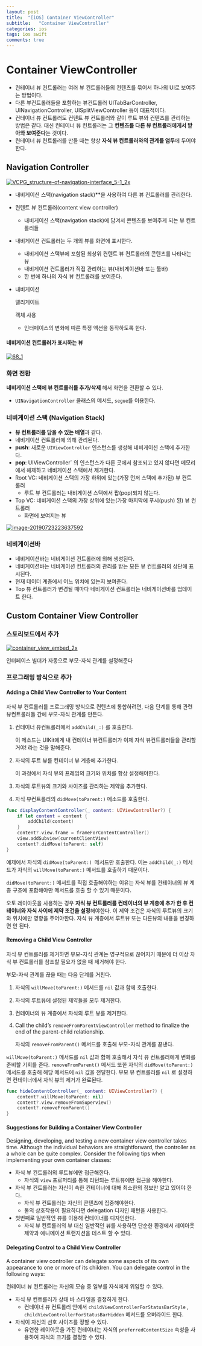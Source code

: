 ```yaml
---
layout: post
title:  "[iOS] Container ViewController"
subtitle:   "Container ViewController"
categories: ios
tags: ios swift
comments: true
---
```


# Container ViewController

- 컨테이너 뷰 컨트롤러는 여러 뷰 컨트롤러들의 컨텐츠를 묶어서 하나의 UI로 보여주는 방법이다.
- 다른 뷰컨트롤러들을 포함하는 뷰컨트롤러
  UITabBarController, UINavigationController, UISplitViewController 등이 대표적이다.
- 컨테이너 뷰 컨트롤러도 컨텐트 뷰 컨트롤러와 같이 루트 뷰와 컨텐츠를 관리하는 방법은 같다. 대신 컨테이너 뷰 컨트롤러는 그 **컨텐츠를 다른 뷰 컨트롤러에게서 받아와 보여준다**는 것이다.
- 컨테이너 뷰 컨트롤러를 만들 때는 항상 **자식 뷰 컨트롤러와의 관계를 염두**에 두어야 한다.



## Navigation Controller

[![VCPG_structure-of-navigation-interface_5-1_2x](https://github.com/cmindy/TIL/raw/master/iOS/assets/VCPG_structure-of-navigation-interface_5-1_2x.png)](https://github.com/cmindy/TIL/blob/master/iOS/assets/VCPG_structure-of-navigation-interface_5-1_2x.png)

- 내비게이션 스택(navigation stack)**을 사용하여 다른 뷰 컨트롤러를 관리한다.

- 컨텐트 뷰 컨트롤러(content view controller)

  - 내비게이션 스택(navigation stack)에 담겨서 콘텐츠를 보여주게 되는 뷰 컨트롤러들

- 내비게이션 컨트롤러는 두 개의 뷰를 화면에 표시한다.

  - 내비게이션 스택뷰에 포함된 최상위 컨텐트 뷰 컨트롤러의 콘텐츠를 나타내는 뷰
  - 내비게이션 컨트롤러가 직접 관리하는 뷰(내비게이션바 또는 툴바)
  - 한 번에 하나의 자식 뷰 컨트롤러를 보여준다.

- 내비게이션

   

  델리게이트

   

  객체 사용

  - 인터페이스의 변화에 따른 특정 액션을 동작하도록 한다.

 

#### 네비게이션 컨트롤러가 표시하는 뷰

[![68_1](https://github.com/cmindy/TIL/raw/master/iOS/assets/68_1.png)](https://github.com/cmindy/TIL/blob/master/iOS/assets/68_1.png)

 

### 화면 전환

**네비게이션 스택에 뷰 컨트롤러를 추가/삭제** 해서 화면을 전환할 수 있다.

- `UINavigationController` 클래스의 메서드, `segue`를 이용한다.

### 네비게이션 스택 (Navigation Stack)

- **뷰 컨트롤러를 담을 수 있는 배열**과 같다.
- 네비게이션 컨트롤러에 의해 관리된다.
- **push**: 새로운 `UIViewController` 인스턴스를 생성해 네비게이션 스택에 추가한다.
- **pop**: UIViewController` 의 인스턴스가 다른 곳에서 참조되고 있지 않다면 메모리에서 해제하고 네비게이션 스택에서 제거한다.
- Root VC: 네비게이션 스택의 가장 하위에 있는(가장 먼저 스택에 추가된) 뷰 컨트롤러
  - 루트 뷰 컨트롤러는 내비게이션 스택에서 팝(pop)되지 않는다.
- Top VC: 네비게이션 스택의 가장 상위에 있는(가장 마지막에 푸시(push) 된) 뷰 컨트롤러
  - 화면에 보여지는 뷰

[![image-20190723223637592](https://github.com/cmindy/TIL/raw/master/iOS/assets/image-20190723223637592.png)](https://github.com/cmindy/TIL/blob/master/iOS/assets/image-20190723223637592.png)

 

### 네비게이션바

- 네비게이션바는 네비게이션 컨트롤러에 의해 생성된다.
- 네비게이션바는 네비게이션 컨트롤러의 관리를 받는 모든 뷰 컨트롤러의 상단에 표시된다.
- 현재 데이터 계층에서 어느 위치에 있는지 보여준다.
- Top 뷰 컨트롤러가 변경될 때마다 네비게이션 컨트롤러는 네비게이션바를 업데이트 한다.

## Custom Container View Controller

### 스토리보드에서 추가

[![container_view_embed_2x](https://github.com/cmindy/TIL/raw/master/iOS/assets/container_view_embed_2x.png)](https://github.com/cmindy/TIL/blob/master/iOS/assets/container_view_embed_2x.png)

인터페이스 빌더가 자동으로 부모-자식 관계를 설정해준다

### 프로그래밍 방식으로 추가

#### Adding a Child View Controller to Your Content

자식 뷰 컨트롤러를 프로그래밍 방식으로 컨텐츠에 통합하려면, 다음 단계를 통해 관련 뷰컨트롤러들 간에 부모-자식 관계를 만든다.

1. 컨테이너 뷰컨트롤러에서 `addChild(_:)` 를 호출한다.

   이 메소드는 UIKit에게 내 컨테이너 뷰컨트롤러가 이제 자식 뷰컨트롤러들을 관리할거야! 라는 것을 말해준다.

2. 자식의 루트 뷰를 컨테이너 뷰 계층에 추가한다.

   이 과정에서 자식 뷰의 프레임의 크기와 위치를 항상 설정해야한다.

3. 자식의 루트뷰의 크기와 사이즈를 관리하는 제약을 추가한다.

4. 자식 뷰컨트롤러의 `didMove(toParent:)` 메소드를 호출한다.

```swift
func displayContentController(_ content: UIViewController?) {
    if let content = content {
        addChild(content)
    }
    content?.view.frame = frameForContentController()
    view.addSubview(currentClientView)
    content?.didMove(toParent: self)
}
```

예제에서 자식의 `didMove(toParent:) `메서드만 호출한다. 이는  `addChild(_:)` 메서드가 자식의 `willMove(toParent:)` 메서드를 호출하기 때문이다.

`didMove(toParent:)` 메서드를 직접 호출해야하는 이유는 자식 뷰를 컨테이너의 뷰 계층 구조에 포함해야만 메서드를 호출 할 수 있기 때문이다.

오토 레이아웃을 사용하는 경우 **자식 뷰 컨트롤러를 컨테이너의 뷰 계층에 추가 한 후 컨테이너와 자식 사이에 제약 조건을 설정**해야한다. 이 제약 조건은 자식의 루트뷰의 크기와 위치에만 영향을 주어야한다. 자식 뷰 계층에서 루트뷰 또는 다른뷰의 내용을 변경하면 안 된다.

#### Removing a Child View Controller

자식 뷰 컨트롤러를 제거하면 부모-자식 관계는 영구적으로 끊어지기 때문에 더 이상 자식 뷰 컨트롤러를 참조할 필요가 없을 때 제거해야 한다.

부모-자식 관계를 끊을 때는 다음 단계를 거친다.

1. 자식의 `willMove(toParent:)` 메서드를 `nil` 값과 함께 호출한다.

2. 자식의 루트뷰에 설정된 제약들을 모두 제거한다.

3. 컨테이너의 뷰 계층에서 자식의 루트 뷰를 제거한다.

4. Call the child’s `removeFromParentViewController` method to finalize the end of the parent-child relationship.

   자식의 `removeFromParent()` 메서드를 호출해 부모-자식 관계를 끝낸다.

`willMove(toParent:)` 메서드를  `nil` 값과 함께 호출해서 자식 뷰 컨트롤러에게 변화를 준비할 기회를 준다. `removeFromParent()` 메서드 또한 자식의 `didMove(toParent:)` 메서드를 호출해 해당 메서드에 `nil` 값을 전달한다. 부모 뷰 컨트롤러를 `nil` 로 설정하면 컨테이너에서 자식 뷰의 제거가 완료된다.

```swift
func hideContentController(_ content: UIViewController?) {
    content?.willMove(toParent: nil)
    content?.view.removeFromSuperview()
    content?.removeFromParent()
}
```

#### Suggestions for Building a Container View Controller

Designing, developing, and testing a new container view controller takes time. Although the individual behaviors are straightforward, the controller as a whole can be quite complex. Consider the following tips when implementing your own container classes:

- 자식 뷰 컨트롤러의 루트뷰에만 접근해한다.
  - 자식의 `view` 프로퍼티를 통해 리턴되는 루트뷰에만 접근을 해야한다.
- 자식 뷰 컨트롤러는 자신이 속한 컨테이너에 대해 최소한의 정보만 알고 있어야 한다.
  - 자식 뷰 컨트롤러는 자신의 콘텐츠에 집중해야한다.
  - 둘의 상호작용이 필요하다면 delegation 디자인 패턴을 사용한다.
- 첫번째로 일반적인 뷰를 이용해 컨테이너를 디자인한다.
  - 자식 뷰 컨트롤러의 뷰 대신 일반적인 뷰를 사용하면 단순한 환경에서 레이아웃 제약과 애니메이션 트랜지션을 테스트 할 수 있다.

#### Delegating Control to a Child View Controller

A container view controller can delegate some aspects of its own appearance to one or more of its children. You can delegate control in the following ways:

컨테이너 뷰 컨트롤러는 자신의 모습 중 일부를 자식에게 위임할 수 있다.

- 자식 뷰 컨트롤러가 상태 바 스타일을 결정하게 한다.
  - 컨테이너 뷰 컨트롤러 안에서 `childViewControllerForStatusBarStyle` , `childViewControllerForStatusBarHidden` 메서드를 오버라이드 한다.
- 자식이 자신의 선호 사이즈를 정할 수 있다.
  - 유연한 레이아웃을 가진 컨테이너는 자식의 `preferredContentSize` 속성을 사용하여 자식의 크기를 결정할 수 있다.